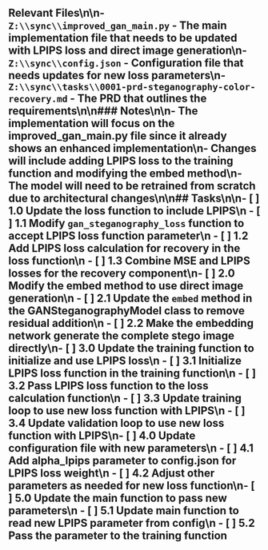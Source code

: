 ## Relevant Files\n\n- `Z:\\sync\\improved_gan_main.py` - The main implementation file that needs to be updated with LPIPS loss and direct image generation\n- `Z:\\sync\\config.json` - Configuration file that needs updates for new loss parameters\n- `Z:\\sync\\tasks\\0001-prd-steganography-color-recovery.md` - The PRD that outlines the requirements\n\n### Notes\n\n- The implementation will focus on the improved_gan_main.py file since it already shows an enhanced implementation\n- Changes will include adding LPIPS loss to the training function and modifying the embed method\n- The model will need to be retrained from scratch due to architectural changes\n\n## Tasks\n\n- [ ] 1.0 Update the loss function to include LPIPS\n  - [ ] 1.1 Modify `gan_steganography_loss` function to accept LPIPS loss function parameter\n  - [ ] 1.2 Add LPIPS loss calculation for recovery in the loss function\n  - [ ] 1.3 Combine MSE and LPIPS losses for the recovery component\n- [ ] 2.0 Modify the embed method to use direct image generation\n  - [ ] 2.1 Update the `embed` method in the GANSteganographyModel class to remove residual addition\n  - [ ] 2.2 Make the embedding network generate the complete stego image directly\n- [ ] 3.0 Update the training function to initialize and use LPIPS loss\n  - [ ] 3.1 Initialize LPIPS loss function in the training function\n  - [ ] 3.2 Pass LPIPS loss function to the loss calculation function\n  - [ ] 3.3 Update training loop to use new loss function with LPIPS\n  - [ ] 3.4 Update validation loop to use new loss function with LPIPS\n- [ ] 4.0 Update configuration file with new parameters\n  - [ ] 4.1 Add alpha_lpips parameter to config.json for LPIPS loss weight\n  - [ ] 4.2 Adjust other parameters as needed for new loss function\n- [ ] 5.0 Update the main function to pass new parameters\n  - [ ] 5.1 Update main function to read new LPIPS parameter from config\n  - [ ] 5.2 Pass the parameter to the training function